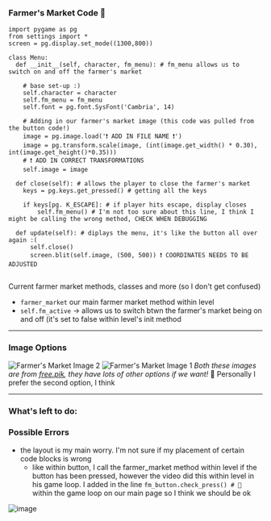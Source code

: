 
### Farmer's Market Code 🍉

```pythonscreen = pg.display.set_mode((1300,800))
import pygame as pg
from settings import *
screen = pg.display.set_mode((1300,800))

class Menu:
  def __init__(self, character, fm_menu): # fm_menu allows us to switch on and off the farmer's market
  
    # base set-up :)
    self.character = character
    self.fm_menu = fm_menu
    self.font = pg.font.SysFont('Cambria', 14)
    
    # Adding in our farmer's market image (this code was pulled from the button code!)
    image = pg.image.load('❗ ADD IN FILE NAME ❗')
    image = pg.transform.scale(image, (int(image.get_width() * 0.30), int(image.get_height()*0.35)))
    # ❗ ADD IN CORRECT TRANSFORMATIONS
    self.image = image
    
  def close(self): # allows the player to close the farmer's market
    keys = pg.keys.get_pressed() # getting all the keys
    
    if keys[pg. K_ESCAPE]: # if player hits escape, display closes
        self.fm_menu() # I'm not too sure about this line, I think I might be calling the wrong method, CHECK WHEN DEBUGGING
  
  def update(self): # diplays the menu, it's like the button all over again :(
      self.close()
      screen.blit(self.image, (500, 500)) ❗ COORDINATES NEEDS TO BE ADJUSTED
                   
```

Current farmer market methods, classes and more (so I don't get confused)
- ```farmer_market``` our main farmer market method within level
- ```self.fm_active``` → allows us to switch btwn the  farmer's market being on and off (it's set to false within level's init method

---

### Image Options
![Farmer's Market Image 2](https://github.com/amisha1816/Semester-Capstone-Project/assets/129302600/7a1e60bc-6fca-45a7-8b60-d662cb1dc46b)
![Farmer's Market Image 1](https://github.com/amisha1816/Semester-Capstone-Project/assets/129302600/9b3b7cff-f0d1-4ceb-8009-e543f8e4bc5a)
*Both these images are from [free.pik]([url](https://www.freepik.com/free-photos-vectors/market-stall)), they have lots of other options if we want!*
🌷 Personally I prefer the second option, I think 

---

### What's left to do:


### Possible Errors
- the layout is my main worry. I'm not sure if my placement of certain code blocks is wrong
  - like within button, I call the farmer_market method within level if the button has been pressed, however the video did this within level in his game loop. I added in the line ```fm_button.check_press() # 🌷``` within the game loop on our main page so I think we should be ok

![image](https://github.com/amisha1816/Semester-Capstone-Project/assets/129302600/3795f9a2-cbcd-41cf-b172-a23ba3e806d0)

